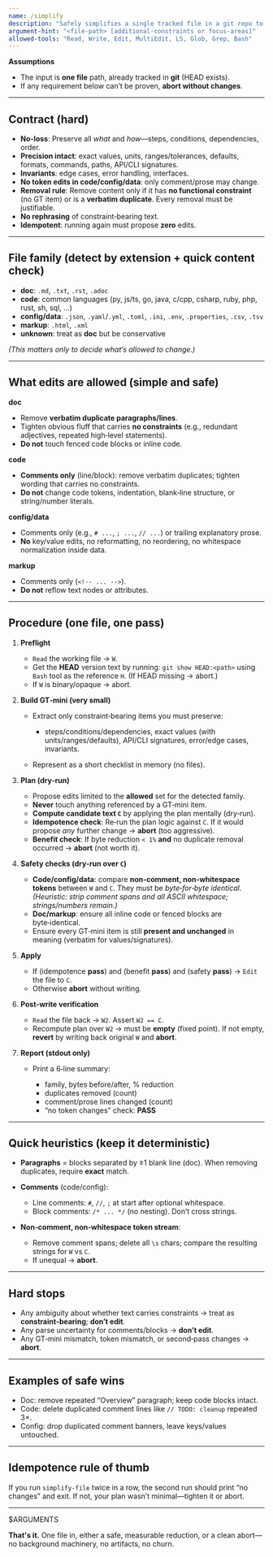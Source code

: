 ```yaml
---
name: /simplify
description: "Safely simplifies a single tracked file in a git repo to its most essential form without losing functional information. One-pass, dry-run guarded, idempotent."
argument-hint: "<file-path> [additional-constraints or focus-areas]"
allowed-tools: "Read, Write, Edit, MultiEdit, LS, Glob, Grep, Bash"
---
```

<!-- OPTIMIZATION_TIMESTAMP: 2025-08-27 10:35:53 -->

**Assumptions**

* The input is **one file** path, already tracked in **git** (HEAD exists).
* If any requirement below can’t be proven, **abort without changes**.

---

## Contract (hard)

* **No-loss**: Preserve all *what* and *how*—steps, conditions, dependencies, order.
* **Precision intact**: exact values, units, ranges/tolerances, defaults, formats, commands, paths, API/CLI signatures.
* **Invariants**: edge cases, error handling, interfaces.
* **No token edits in code/config/data**: only comment/prose may change.
* **Removal rule**: Remove content only if it has **no functional constraint** (no GT item) or is a **verbatim duplicate**. Every removal must be justifiable.
* **No rephrasing** of constraint‑bearing text.
* **Idempotent**: running again must propose **zero** edits.

---

## File family (detect by extension + quick content check)

* **doc**: `.md`, `.txt`, `.rst`, `.adoc`
* **code**: common languages (py, js/ts, go, java, c/cpp, csharp, ruby, php, rust, sh, sql, …)
* **config/data**: `.json`, `.yaml`/`.yml`, `.toml`, `.ini`, `.env`, `.properties`, `.csv`, `.tsv`
* **markup**: `.html`, `.xml`
* **unknown**: treat as **doc** but be conservative

*(This matters only to decide what’s allowed to change.)*

---

## What edits are allowed (simple and safe)

**doc**

* Remove **verbatim duplicate paragraphs/lines**.
* Tighten obvious fluff that carries **no constraints** (e.g., redundant adjectives, repeated high‑level statements).
* **Do not** touch fenced code blocks or inline code.

**code**

* **Comments only** (line/block): remove verbatim duplicates; tighten wording that carries no constraints.
* **Do not** change code tokens, indentation, blank‑line structure, or string/number literals.

**config/data**

* Comments only (e.g., `# ...`, `; ...`, `// ...`) or trailing explanatory prose.
* **No** key/value edits, no reformatting, no reordering, no whitespace normalization inside data.

**markup**

* Comments only (`<!-- ... -->`).
* **Do not** reflow text nodes or attributes.

---

## Procedure (one file, one pass)

1. **Preflight**

   * `Read` the working file → `W`.
   * Get the **HEAD** version text by running: `git show HEAD:<path>` using `Bash` tool as the reference `H`. (If HEAD missing → abort.)
   * If `W` is binary/opaque → abort.

2. **Build GT‑mini (very small)**

   * Extract only constraint‑bearing items you must preserve:

     * steps/conditions/dependencies, exact values (with units/ranges/defaults), API/CLI signatures, error/edge cases, invariants.
   * Represent as a short checklist in memory (no files).

3. **Plan (dry‑run)**

   * Propose edits limited to the **allowed** set for the detected family.
   * **Never** touch anything referenced by a GT‑mini item.
   * **Compute candidate text `C`** by applying the plan mentally (dry‑run).
   * **Idempotence check**: Re‑run the plan logic against `C`. If it would propose *any* further change → **abort** (too aggressive).
   * **Benefit check**: If byte reduction `< 1%` **and** no duplicate removal occurred → **abort** (not worth it).

4. **Safety checks (dry‑run over `C`)**

   * **Code/config/data**: compare **non‑comment, non‑whitespace tokens** between `W` and `C`. They must be *byte‑for‑byte identical*.
     *(Heuristic: strip comment spans and all ASCII whitespace; strings/numbers remain.)*
   * **Doc/markup**: ensure all inline code or fenced blocks are byte‑identical.
   * Ensure every GT‑mini item is still **present and unchanged** in meaning (verbatim for values/signatures).

5. **Apply**

   * If (idempotence **pass**) and (benefit **pass**) and (safety **pass**) → `Edit` the file to `C`.
   * Otherwise **abort** without writing.

6. **Post‑write verification**

   * `Read` the file back → `W2`. Assert `W2 == C`.
   * Recompute plan over `W2` → must be **empty** (fixed point). If not empty, **revert** by writing back original `W` and **abort**.

7. **Report (stdout only)**

   * Print a 6‑line summary:

     * family, bytes before/after, % reduction
     * duplicates removed (count)
     * comment/prose lines changed (count)
     * “no token changes” check: **PASS**

---

## Quick heuristics (keep it deterministic)

* **Paragraphs** = blocks separated by ≥1 blank line (doc). When removing duplicates, require **exact** match.
* **Comments** (code/config):

  * Line comments: `#`, `//`, `;` at start after optional whitespace.
  * Block comments: `/* ... */` (no nesting). Don’t cross strings.
* **Non‑comment, non‑whitespace token stream**:

  * Remove comment spans; delete all `\s` chars; compare the resulting strings for `W` vs `C`.
  * If unequal → **abort**.

---

## Hard stops

* Any ambiguity about whether text carries constraints → treat as **constraint‑bearing**; **don’t edit**.
* Any parse uncertainty for comments/blocks → **don’t edit**.
* Any GT‑mini mismatch, token mismatch, or second‑pass changes → **abort**.

---

## Examples of safe wins

* Doc: remove repeated “Overview” paragraph; keep code blocks intact.
* Code: delete duplicated comment lines like `// TODO: cleanup` repeated 3×.
* Config: drop duplicated comment banners, leave keys/values untouched.

---

## Idempotence rule of thumb

If you run `simplify-file` twice in a row, the second run should print “no changes” and exit. If not, your plan wasn’t minimal—tighten it or abort.

---

$ARGUMENTS

**That's it.** One file in, either a safe, measurable reduction, or a clean abort—no background machinery, no artifacts, no churn.

